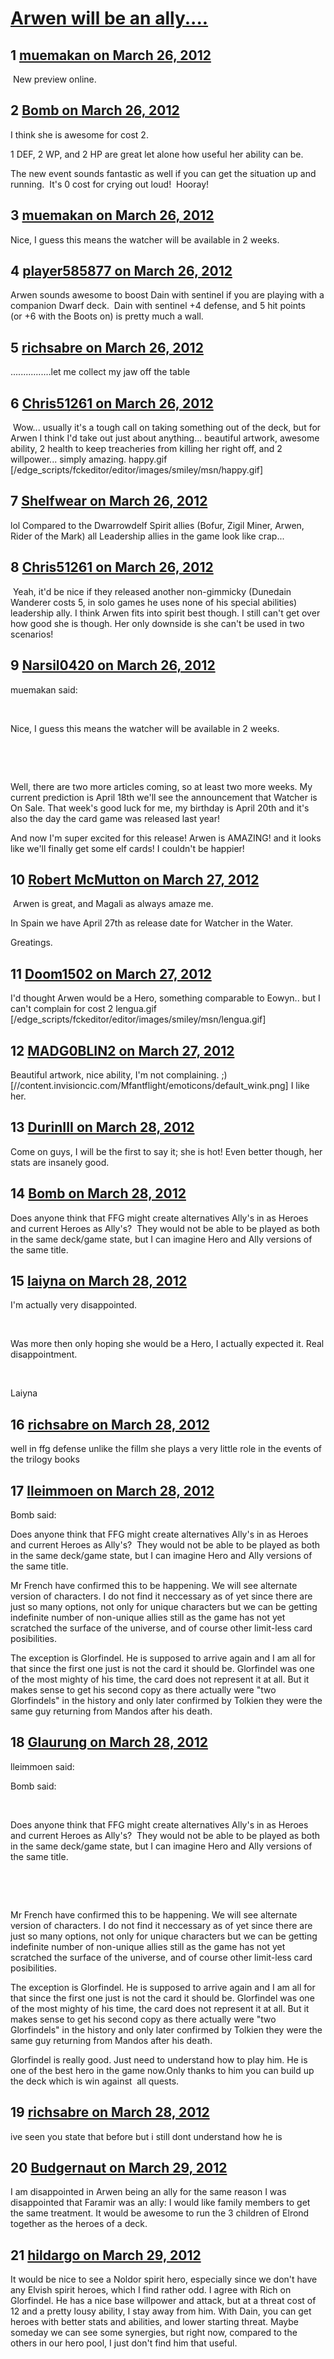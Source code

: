 # [Arwen will be an ally....](https://community.fantasyflightgames.com/topic/62349-arwen-will-be-an-ally/)

## 1 [muemakan on March 26, 2012](https://community.fantasyflightgames.com/topic/62349-arwen-will-be-an-ally/?do=findComment&comment=610342)

 New preview online.

## 2 [Bomb on March 26, 2012](https://community.fantasyflightgames.com/topic/62349-arwen-will-be-an-ally/?do=findComment&comment=610345)

I think she is awesome for cost 2.

1 DEF, 2 WP, and 2 HP are great let alone how useful her ability can be.

The new event sounds fantastic as well if you can get the situation up and running.  It's 0 cost for crying out loud!  Hooray!

## 3 [muemakan on March 26, 2012](https://community.fantasyflightgames.com/topic/62349-arwen-will-be-an-ally/?do=findComment&comment=610349)

Nice, I guess this means the watcher will be available in 2 weeks.

## 4 [player585877 on March 26, 2012](https://community.fantasyflightgames.com/topic/62349-arwen-will-be-an-ally/?do=findComment&comment=610357)

Arwen sounds awesome to boost Dain with sentinel if you are playing with a companion Dwarf deck.  Dain with sentinel +4 defense, and 5 hit points (or +6 with the Boots on) is pretty much a wall. 

## 5 [richsabre on March 26, 2012](https://community.fantasyflightgames.com/topic/62349-arwen-will-be-an-ally/?do=findComment&comment=610360)

................let me collect my jaw off the table

## 6 [Chris51261 on March 26, 2012](https://community.fantasyflightgames.com/topic/62349-arwen-will-be-an-ally/?do=findComment&comment=610367)

 Wow... usually it's a tough call on taking something out of the deck, but for Arwen I think I'd take out just about anything... beautiful artwork, awesome ability, 2 health to keep treacheries from killing her right off, and 2 willpower... simply amazing. happy.gif [/edge_scripts/fckeditor/editor/images/smiley/msn/happy.gif]

## 7 [Shelfwear on March 26, 2012](https://community.fantasyflightgames.com/topic/62349-arwen-will-be-an-ally/?do=findComment&comment=610368)

lol Compared to the Dwarrowdelf Spirit allies (Bofur, Zigil Miner, Arwen, Rider of the Mark) all Leadership allies in the game look like crap...

## 8 [Chris51261 on March 26, 2012](https://community.fantasyflightgames.com/topic/62349-arwen-will-be-an-ally/?do=findComment&comment=610373)

 Yeah, it'd be nice if they released another non-gimmicky (Dunedain Wanderer costs 5, in solo games he uses none of his special abilities) leadership ally. I think Arwen fits into spirit best though. I still can't get over how good she is though. Her only downside is she can't be used in two scenarios!

## 9 [Narsil0420 on March 26, 2012](https://community.fantasyflightgames.com/topic/62349-arwen-will-be-an-ally/?do=findComment&comment=610377)

muemakan said:

 

Nice, I guess this means the watcher will be available in 2 weeks.

 

 

Well, there are two more articles coming, so at least two more weeks. My current prediction is April 18th we'll see the announcement that Watcher is On Sale. That week's good luck for me, my birthday is April 20th and it's also the day the card game was released last year!

And now I'm super excited for this release! Arwen is AMAZING! and it looks like we'll finally get some elf cards! I couldn't be happier!

## 10 [Robert McMutton on March 27, 2012](https://community.fantasyflightgames.com/topic/62349-arwen-will-be-an-ally/?do=findComment&comment=610527)

 Arwen is great, and Magali as always amaze me.

In Spain we have April 27th as release date for Watcher in the Water.

Greatings.

## 11 [Doom1502 on March 27, 2012](https://community.fantasyflightgames.com/topic/62349-arwen-will-be-an-ally/?do=findComment&comment=610528)

I'd thought Arwen would be a Hero, something comparable to Eowyn.. but I can't complain for cost 2 lengua.gif [/edge_scripts/fckeditor/editor/images/smiley/msn/lengua.gif]

## 12 [MADG0BLIN2 on March 27, 2012](https://community.fantasyflightgames.com/topic/62349-arwen-will-be-an-ally/?do=findComment&comment=610531)

Beautiful artwork, nice ability, I'm not complaining. ;) [//content.invisioncic.com/Mfantflight/emoticons/default_wink.png] I like her.

## 13 [DurinIII on March 28, 2012](https://community.fantasyflightgames.com/topic/62349-arwen-will-be-an-ally/?do=findComment&comment=610922)

Come on guys, I will be the first to say it; she is hot! Even better though, her stats are insanely good.

## 14 [Bomb on March 28, 2012](https://community.fantasyflightgames.com/topic/62349-arwen-will-be-an-ally/?do=findComment&comment=610931)

Does anyone think that FFG might create alternatives Ally's in as Heroes and current Heroes as Ally's?  They would not be able to be played as both in the same deck/game state, but I can imagine Hero and Ally versions of the same title.

## 15 [laiyna on March 28, 2012](https://community.fantasyflightgames.com/topic/62349-arwen-will-be-an-ally/?do=findComment&comment=611022)

I'm actually very disappointed.

 

Was more then only hoping she would be a Hero, I actually expected it. Real disappointment.

 

Laiyna

## 16 [richsabre on March 28, 2012](https://community.fantasyflightgames.com/topic/62349-arwen-will-be-an-ally/?do=findComment&comment=611026)

well in ffg defense unlike the fillm she plays a very little role in the events of the trilogy books

## 17 [lleimmoen on March 28, 2012](https://community.fantasyflightgames.com/topic/62349-arwen-will-be-an-ally/?do=findComment&comment=611067)

Bomb said:

Does anyone think that FFG might create alternatives Ally's in as Heroes and current Heroes as Ally's?  They would not be able to be played as both in the same deck/game state, but I can imagine Hero and Ally versions of the same title.



Mr French have confirmed this to be happening. We will see alternate version of characters. I do not find it neccessary as of yet since there are just so many options, not only for unique characters but we can be getting indefinite number of non-unique allies still as the game has not yet scratched the surface of the universe, and of course other limit-less card posibilities.

The exception is Glorfindel. He is supposed to arrive again and I am all for that since the first one just is not the card it should be. Glorfindel was one of the most mighty of his time, the card does not represent it at all. But it makes sense to get his second copy as there actually were "two Glorfindels" in the history and only later confirmed by Tolkien they were the same guy returning from Mandos after his death.

## 18 [Glaurung on March 28, 2012](https://community.fantasyflightgames.com/topic/62349-arwen-will-be-an-ally/?do=findComment&comment=611136)

lleimmoen said:

Bomb said:

 

Does anyone think that FFG might create alternatives Ally's in as Heroes and current Heroes as Ally's?  They would not be able to be played as both in the same deck/game state, but I can imagine Hero and Ally versions of the same title.

 

 

Mr French have confirmed this to be happening. We will see alternate version of characters. I do not find it neccessary as of yet since there are just so many options, not only for unique characters but we can be getting indefinite number of non-unique allies still as the game has not yet scratched the surface of the universe, and of course other limit-less card posibilities.

The exception is Glorfindel. He is supposed to arrive again and I am all for that since the first one just is not the card it should be. Glorfindel was one of the most mighty of his time, the card does not represent it at all. But it makes sense to get his second copy as there actually were "two Glorfindels" in the history and only later confirmed by Tolkien they were the same guy returning from Mandos after his death.



Glorfindel is really good. Just need to understand how to play him. He is one of the best hero in the game now.Only thanks to him you can build up the deck which is win against  all quests.

## 19 [richsabre on March 28, 2012](https://community.fantasyflightgames.com/topic/62349-arwen-will-be-an-ally/?do=findComment&comment=611148)

ive seen you state that before but i still dont understand how he is

## 20 [Budgernaut on March 29, 2012](https://community.fantasyflightgames.com/topic/62349-arwen-will-be-an-ally/?do=findComment&comment=611216)

I am disappointed in Arwen being an ally for the same reason I was disappointed that Faramir was an ally: I would like family members to get the same treatment. It would be awesome to run the 3 children of Elrond together as the heroes of a deck.

## 21 [hildargo on March 29, 2012](https://community.fantasyflightgames.com/topic/62349-arwen-will-be-an-ally/?do=findComment&comment=611565)

It would be nice to see a Noldor spirit hero, especially since we don't have any Elvish spirit heroes, which I find rather odd. I agree with Rich on Glorfindel. He has a nice base willpower and attack, but at a threat cost of 12 and a pretty lousy ability, I stay away from him. With Dain, you can get heroes with better stats and abilities, and lower starting threat. Maybe someday we can see some synergies, but right now, compared to the others in our hero pool, I just don't find him that useful.

